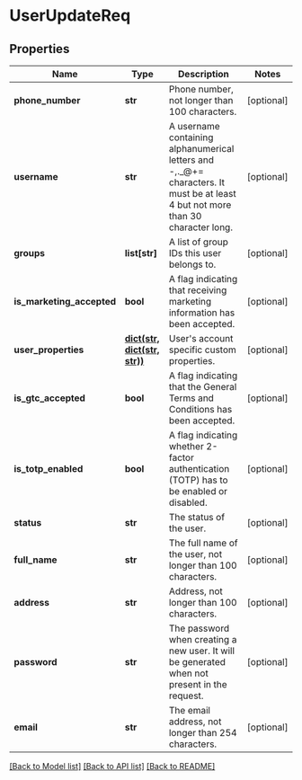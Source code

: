 # UserUpdateReq

## Properties
Name | Type | Description | Notes
------------ | ------------- | ------------- | -------------
**phone_number** | **str** | Phone number, not longer than 100 characters. | [optional] 
**username** | **str** | A username containing alphanumerical letters and -,._@+&#x3D; characters. It must be at least 4 but not more than 30 character long. | [optional] 
**groups** | **list[str]** | A list of group IDs this user belongs to. | [optional] 
**is_marketing_accepted** | **bool** | A flag indicating that receiving marketing information has been accepted. | [optional] 
**user_properties** | [**dict(str, dict(str, str))**](dict.md) | User&#39;s account specific custom properties. | [optional] 
**is_gtc_accepted** | **bool** | A flag indicating that the General Terms and Conditions has been accepted. | [optional] 
**is_totp_enabled** | **bool** | A flag indicating whether 2-factor authentication (TOTP) has to be enabled or disabled. | [optional] 
**status** | **str** | The status of the user. | [optional] 
**full_name** | **str** | The full name of the user, not longer than 100 characters. | [optional] 
**address** | **str** | Address, not longer than 100 characters. | [optional] 
**password** | **str** | The password when creating a new user. It will be generated when not present in the request. | [optional] 
**email** | **str** | The email address, not longer than 254 characters. | [optional] 

[[Back to Model list]](../README.md#documentation-for-models) [[Back to API list]](../README.md#documentation-for-api-endpoints) [[Back to README]](../README.md)


